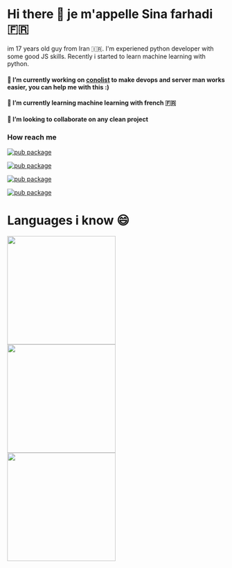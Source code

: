 # Hi there 👋 je m'appelle Sina farhadi 🇫🇷
im 17 years old guy from Iran 🇮🇷.
I'm experiened python developer with some good JS skills.
Recently i started to learn machine learning with python.

#### 🔭 I’m currently working on [conolist](https://github.com/E-RROR/conolist) to make devops and server man works easier, you can help me with this :)
#### 🌱 I’m currently learning machine learning with french 🇫🇷
#### 👯 I’m looking to collaborate on any clean project

### How reach me 

[![pub package](https://img.shields.io/badge/me-Linkedin-blue?color=blue&style=flat-square)](https://www.linkedin.com/in/sina-farhadi-profile/)

[![pub package](https://img.shields.io/badge/me-Instagram-fb3958?color=fb3958&style=flat-square)](https://www.instagram.com/_sinafarhadi/)

[![pub package](https://img.shields.io/badge/me-Youtube-red?color=red&style=flat-square)](https://www.youtube.com/channel/UC1DQwagZKa15Ko0lypVXaiQ)

[![pub package](https://img.shields.io/badge/me-Twitter-blue?color=blue&style=flat-square)](https://twitter.com/_sinafarhadi)

# Languages i know 😄
<div align="center" style="display:inline-block;">
    <div>
            <img src="https://image.flaticon.com/icons/svg/1387/1387537.svg" width="250" style="display: inline" />
    </div>
    <div>
            <img src="https://image.flaticon.com/icons/svg/919/919828.svg" width="250" style="display: inline" />
    </div>
    <div>
            <img src="https://cdn.iconscout.com/icon/free/png-256/typescript-1174965.png" width="250" style="display: inline" />
    </div>
</div>
